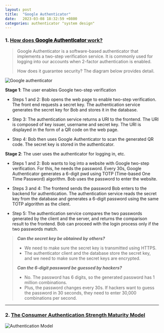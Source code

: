 ```yaml
---
layout: post
title:  "Google Authenticator"
date:   2023-03-08 18:32:59 +0800
categories: authenticator "system design"
---
```


### 1. [How does 𝐆𝐨𝐨𝐠𝐥𝐞 𝐀𝐮𝐭𝐡𝐞𝐧𝐭𝐢𝐜𝐚𝐭𝐨𝐫 work?](https://twitter.com/alexxubyte/status/1579497349490954240)

> Google Authenticator is a software-based authenticator that implements a two-step verification service. 
> It is commonly used for logging into our accounts when 2-factor authentication is enabled.
>
> How does it guarantee security? The diagram below provides detail.

![Google authenticator](https://pbs.twimg.com/media/FYHuTB0VUAMTGI0?format=jpg&name=4096x4096)

**Stage 1**: The user enables Google two-step verification

- Steps 1 and 2: Bob opens the web page to enable two-step verification. The front end requests a secret key. The authentication service generates the secret key for Bob and stores it in the database.

- Step 3: The authentication service returns a URI to the frontend. The URI is composed of key issuer, username and secret key. The URI is displayed in the form of a QR code on the web page.

- Step 4: Bob then uses Google Authenticator to scan the generated QR code. The secret key is stored in the authenticator.

**Stage 2**: The user uses the authenticator for logging in, etc.

- Steps 1 and 2: Bob wants to log into a website with Google two-step verification. For this, he needs the password. Every 30s, Google Authenticator generates a 6-digit pwd using TOTP (Time-based One Time Password) algorithm. Bob uses the password to enter the website.

- Steps 3 and 4: The frontend sends the password Bob enters to the backend for authentication. The authentication service reads the secret key from the database and generates a 6-digit password using the same TOTP algorithm as the client.

- Step 5: The authentication service compares the two passwords generated by the client and the server, and returns the comparison result to the frontend. Bob can proceed with the login process only if the two passwords match.

> ***Can the secret key be obtained by others?***
> - We need to make sure the secret key is transmitted using HTTPS. 
> - The authenticator client and the database store the secret key, and we need to make sure the secret keys are encrypted.
>
> ***Can the 6-digit password be guessed by hackers?***
> - No. The password has 6 digits, so the generated password has 1 million combinations. 
> - Plus, the password changes every 30s. If hackers want to guess the password in 30 seconds, they need to enter 30,000 combinations per second.

---

### 2. [The Consumer Authentication Strength Maturity Model](https://twitter.com/Shubham_pen/status/1636318562334953472)

![Authentication Model](https://pbs.twimg.com/media/FrVfDc-WIAI_KPj?format=jpg&name=large)